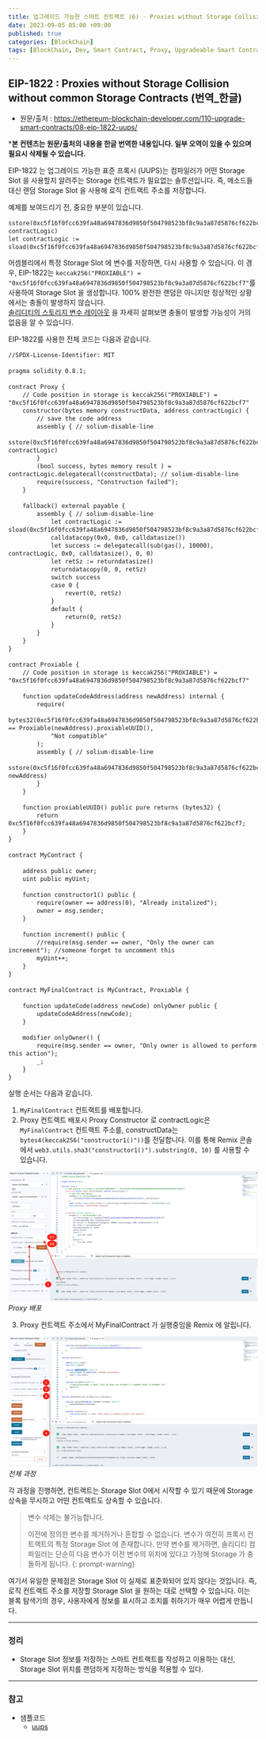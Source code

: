 ```yaml
---
title: 업그레이드 가능한 스마트 컨트랙트 (6) - Proxies without Storage Collision without common Storage Contracts 
date: 2023-09-05 05:00 +09:00
published: true
categories: [BlockChain]
tags: [BlockChain, Dev, Smart Contract, Proxy, Upgradeable Smart Contract, Solidity, 번역]
---
```


## EIP-1822 : Proxies without Storage Collision without common Storage Contracts (번역_한글)
- 원문/출처 : https://ethereum-blockchain-developer.com/110-upgrade-smart-contracts/08-eip-1822-uups/

***본 컨텐츠는 원문/출처의 내용을 한글 번역한 내용입니다. 일부 오역이 있을 수 있으며 필요시 삭제될 수 있습니다.**

EIP-1822 는 업그레이드 가능한 표준 프록시 (UUPS)는 컴파일러가 어떤 Storage Slot 을 사용할지 알려주는 Storage 컨트랙트가 필요없는 솔루션입니다. 즉, 메소드들 대신 랜덤 Storage Slot 을 사용해 로직 컨트랙트 주소를 저장합니다. 

예제를 보여드리기 전, 중요한 부분이 있습니다. 

```
sstore(0xc5f16f0fcc639fa48a6947836d9850f504798523bf8c9a3a87d5876cf622bcf7, contractLogic)
let contractLogic := sload(0xc5f16f0fcc639fa48a6947836d9850f504798523bf8c9a3a87d5876cf622bcf7) 
```

어셈블리에서 특정 Storage Slot 에 변수를 저장하면, 다시 사용할 수 있습니다. 이 경우, EIP-1822는 `keccak256("PROXIABLE") = "0xc5f16f0fcc639fa48a6947836d9850f504798523bf8c9a3a87d5876cf622bcf7"`를 사용하여 Storage Slot 을 생성합니다. 100% 완전한 랜덤은 아니지만 정상적인 상황에서는 충돌이 발생하지 않습니다.  
[솔리디티의 스토리지 변수 레이아웃](https://docs.soliditylang.org/en/v0.8.2/internals/layout_in_storage.html#layout-of-state-variables-in-storage) 을 자세히 살펴보면 충돌이 발생할 가능성이 거의 없음을 알 수 있습니다. 

EIP-1822를 사용한 전체 코드는 다음과 같습니다. 
```
//SPDX-License-Identifier: MIT

pragma solidity 0.8.1;

contract Proxy {
    // Code position in storage is keccak256("PROXIABLE") = "0xc5f16f0fcc639fa48a6947836d9850f504798523bf8c9a3a87d5876cf622bcf7"
    constructor(bytes memory constructData, address contractLogic) {
        // save the code address
        assembly { // solium-disable-line
            sstore(0xc5f16f0fcc639fa48a6947836d9850f504798523bf8c9a3a87d5876cf622bcf7, contractLogic)
        }
        (bool success, bytes memory result ) = contractLogic.delegatecall(constructData); // solium-disable-line
        require(success, "Construction failed");
    }

    fallback() external payable {
        assembly { // solium-disable-line
            let contractLogic := sload(0xc5f16f0fcc639fa48a6947836d9850f504798523bf8c9a3a87d5876cf622bcf7)
            calldatacopy(0x0, 0x0, calldatasize())
            let success := delegatecall(sub(gas(), 10000), contractLogic, 0x0, calldatasize(), 0, 0)
            let retSz := returndatasize()
            returndatacopy(0, 0, retSz)
            switch success
            case 0 {
                revert(0, retSz)
            }
            default {
                return(0, retSz)
            }
        }
    }
}

contract Proxiable {
    // Code position in storage is keccak256("PROXIABLE") = "0xc5f16f0fcc639fa48a6947836d9850f504798523bf8c9a3a87d5876cf622bcf7"

    function updateCodeAddress(address newAddress) internal {
        require(
            bytes32(0xc5f16f0fcc639fa48a6947836d9850f504798523bf8c9a3a87d5876cf622bcf7) == Proxiable(newAddress).proxiableUUID(),
            "Not compatible"
        );
        assembly { // solium-disable-line
            sstore(0xc5f16f0fcc639fa48a6947836d9850f504798523bf8c9a3a87d5876cf622bcf7, newAddress)
        }
    }

    function proxiableUUID() public pure returns (bytes32) {
        return 0xc5f16f0fcc639fa48a6947836d9850f504798523bf8c9a3a87d5876cf622bcf7;
    }
} 

contract MyContract {

    address public owner;
    uint public myUint;

    function constructor1() public {
        require(owner == address(0), "Already initalized");
        owner = msg.sender;
    }

    function increment() public {
        //require(msg.sender == owner, "Only the owner can increment"); //someone forget to uncomment this
        myUint++;
    }
}

contract MyFinalContract is MyContract, Proxiable {

    function updateCode(address newCode) onlyOwner public {
        updateCodeAddress(newCode);
    }

    modifier onlyOwner() {
        require(msg.sender == owner, "Only owner is allowed to perform this action");
        _;
    }
}
```

실행 순서는 다음과 같습니다. 

1. `MyFinalContract` 컨트랙트를 배포합니다. 
2. Proxy 컨트랙트 배포시 Proxy Constructor 로 contractLogic은 `MyFinalContract` 컨트랙트 주소를, constructData는 `bytes4(keccak256("constructor1()"))`를 전달합니다. 이를 통해 Remix 콘솔에서 `web3.utils.sha3("constructor1()").substring(0, 10)` 를 사용할 수 있습니다. 

![remix_ide_1](/assets/images/6_uups_remix_ide_1.png)
_Proxy 배포_

3. Proxy 컨트랙트 주소에서 MyFinalContract 가 실행중임을 Remix 에 알립니다. 

![remix_ide_2](/assets/images/6_uups_remix_ide_2.png)
_전체 과정_

각 과정을 진행하면, 컨트랙트는 Storage Slot 0에서 시작할 수 있기 때문에 Storage 상속을 무시하고 어떤 컨트랙트도 상속할 수 있습니다. 

> 변수 삭제는 불가능합니다. 
>
> 이전에 정의한 변수를 제거하거나 혼합할 수 없습니다. 변수가 여전히 프록시 컨트랙트의 특정 Storage Slot 에 존재합니다. 만약 변수를 제거하면, 솔리디티 컴파일러는 단순히 다음 변수가 이전 변수의 위치에 있다고 가정해 Storage 가 충돌하게 됩니다. {: prompt-warning}

여기서 유일한 문제점은 Storage Slot 이 실제로 표준화되어 있지 않다는 것입니다. 즉, 로직 컨트랙트 주소를 저장할 Storage Slot 을 원하는 대로 선택할 수 있습니다. 이는 블록 탐색기의 경우, 사용자에게 정보를 표시하고 조치를 취하기가 매우 어렵게 만듭니다. 


---
### 정리
* Storage Slot 정보를 저장하는 스마트 컨트랙트를 작성하고 이용하는 대신, Storage Slot 위치를 랜덤하게 지정하는 방식을 적용할 수 있다.


---
### 참고
* 샘플코드
    - [uups](https://github.com/KeiTechNote/blog/tree/main/codes/6_uups.sol)